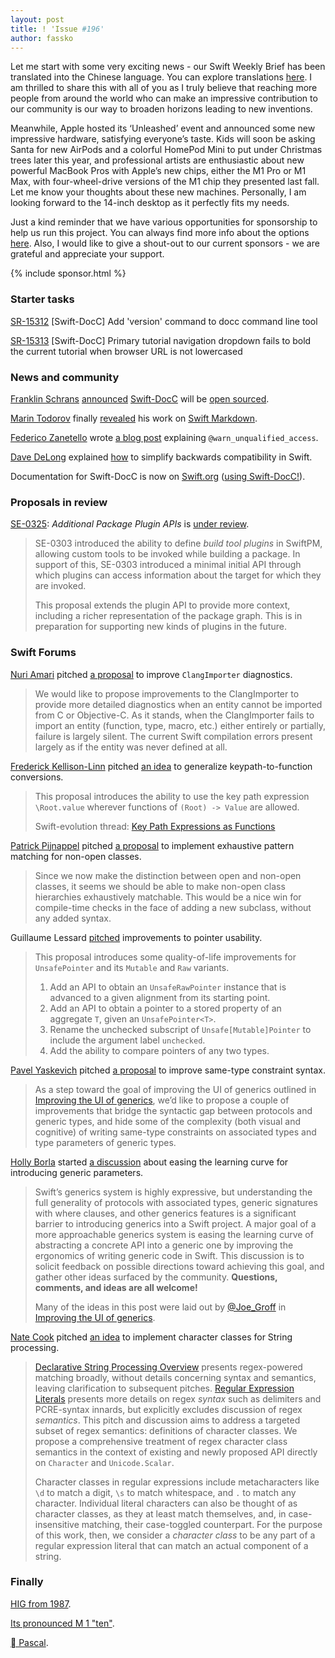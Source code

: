 ```yaml
---
layout: post
title: ! 'Issue #196'
author: fassko
---
```


Let me start with some very exciting news - our Swift Weekly Brief has been translated into the Chinese language. You can explore translations [here](https://github.com/SwiftCommunityRes/SwiftWeekly). I am thrilled to share this with all of you as I truly believe that reaching more people from around the world who can make an impressive contribution to our community is our way to broaden horizons leading to new inventions.

Meanwhile, Apple hosted its ‘Unleashed’ event and announced some new impressive hardware, satisfying everyone’s taste. Kids will soon be asking Santa for new AirPods and a colorful HomePod Mini to put under Christmas trees later this year, and professional artists are enthusiastic about new powerful MacBook Pros with Apple’s new chips, either the M1 Pro or M1 Max, with four-wheel-drive versions of the M1 chip they presented last fall. Let me know your thoughts about these new machines. Personally, I am looking forward to the 14-inch desktop as it perfectly fits my needs.

Just a kind reminder that we have various opportunities for sponsorship to help us run this project. You can always find more info about the options [here](https://swiftweeklybrief.com/sponsorship/). Also, I would like to give a shout-out to our current sponsors - we are grateful and appreciate your support.

<!--excerpt-->

{% include sponsor.html %}

### Starter tasks

[SR-15312](https://bugs.swift.org/browse/SR-15312) [Swift-DocC] Add 'version' command to docc command line tool

[SR-15313](https://bugs.swift.org/browse/SR-15313) [Swift-DocC] Primary tutorial navigation dropdown fails to bold the current tutorial when browser URL is not lowercased

### News and community

[Franklin Schrans](http://twitter.com/franklinschrans) [announced](https://swift.org/blog/swift-docc/) [Swift-DocC](https://forums.swift.org/t/announcing-swift-docc/52797) will be [open sourced](https://github.com/apple/swift-docc).

[Marin Todorov](https://twitter.com/icanzilb) finally [revealed](https://twitter.com/icanzilb/status/1448555769050304512) his work on [Swift Markdown](https://github.com/apple/swift-markdown).

[Federico Zanetello](https://twitter.com/zntfdr) wrote [a blog post](https://www.fivestars.blog/articles/warn_unqualified_access/) explaining `@warn_unqualified_access`.

[Dave DeLong](https://twitter.com/davedelong) explained [how](https://davedelong.com/blog/2021/10/09/simplifying-backwards-compatibility-in-swift/) to simplify backwards compatibility in Swift.

Documentation for Swift-DocC is now on [Swift.org](https://swift.org/documentation/docc/) ([using Swift-DocC!](https://forums.swift.org/t/documentation-for-swift-docc-is-now-on-swift-org/52914)).

### Proposals in review

[SE-0325](https://github.com/apple/swift-evolution/blob/main/proposals/0325-swiftpm-additional-plugin-apis.md): *Additional Package Plugin APIs* is [under review](https://forums.swift.org/t/se-0325-additional-package-plugin-apis/52788).

> SE-0303 introduced the ability to define _build tool plugins_ in SwiftPM, allowing custom tools to be invoked while building a package. In support of this, SE-0303 introduced a minimal initial API through which plugins can access information about the target for which they are invoked.
>
> This proposal extends the plugin API to provide more context, including a richer representation of the package graph. This is in preparation for supporting new kinds of plugins in the future.

### Swift Forums

[Nuri Amari](https://forums.swift.org/u/nuriamari) pitched [a proposal](https://forums.swift.org/t/pitch-improved-clangimporter-diagnostics/52687) to improve `ClangImporter` diagnostics.

> We would like to propose improvements to the ClangImporter to provide more detailed diagnostics when an entity cannot be imported from C or Objective-C. As it stands, when the ClangImporter fails to import an entity (function, type, macro, etc.) either entirely or partially, failure is largely silent. The current Swift compilation errors present largely as if the entity was never defined at all.

[Frederick Kellison-Linn](https://forums.swift.org/u/jumhyn) pitched [an idea](https://forums.swift.org/t/pitch-generalize-keypath-to-function-conversions/52681) to generalize keypath-to-function conversions.

> This proposal introduces the ability to use the key path expression `\Root.value` wherever functions of `(Root) -> Value` are allowed.
> 
> Swift-evolution thread: [Key Path Expressions as Functions](https://forums.swift.org/t/key-path-expressions-as-functions/19587)

[Patrick Pijnappel](https://forums.swift.org/u/patrick_pijnappel) pitched [a proposal](https://forums.swift.org/t/pitch-exhaustive-pattern-matching-for-non-open-classes/52718) to implement exhaustive pattern matching for non-open classes.

> Since we now make the distinction between open and non-open classes, it seems we should be able to make non-open class hierarchies exhaustively matchable. This would be a nice win for compile-time checks in the face of adding a new subclass, without any added syntax.

Guillaume Lessard [pitched](https://forums.swift.org/t/pitch-pointer-usability-improvements/52736) improvements to pointer usability.

> This proposal introduces some quality-of-life improvements for `UnsafePointer` and its `Mutable` and `Raw` variants.
>
> 1.  Add an API to obtain an `UnsafeRawPointer` instance that is advanced to a given alignment from its starting point.
> 2.  Add an API to obtain a pointer to a stored property of an aggregate `T`, given an `UnsafePointer<T>`.
> 3.  Rename the unchecked subscript of `Unsafe[Mutable]Pointer` to include the argument label `unchecked`.
> 4.  Add the ability to compare pointers of any two types.

[Pavel Yaskevich](https://twitter.com/pyaskevich) pitched [a proposal](https://forums.swift.org/t/pitch-light-weight-same-type-constraint-syntax/52889) to improve same-type constraint syntax.

> As a step toward the goal of improving the UI of generics outlined in [Improving the UI of generics](https://forums.swift.org/t/improving-the-ui-of-generics/22814#heading--directly-expressing-constraints), we’d like to propose a couple of improvements that bridge the syntactic gap between protocols and generic types, and hide some of the complexity (both visual and cognitive) of writing same-type constraints on associated types and type parameters of generic types.

[Holly Borla](https://twitter.com/hollyborla) started [a discussion](https://forums.swift.org/t/discussion-easing-the-learning-curve-for-introducing-generic-parameters/52891) about easing the learning curve for introducing generic parameters.

> Swift’s generics system is highly expressive, but understanding the full generality of protocols with associated types, generic signatures with where clauses, and other generics features is a significant barrier to introducing generics into a Swift project. A major goal of a more approachable generics system is easing the learning curve of abstracting a concrete API into a generic one by improving the ergonomics of writing generic code in Swift. This discussion is to solicit feedback on possible directions toward achieving this goal, and gather other ideas surfaced by the community. **Questions, comments, and ideas are all welcome!**
>
> Many of the ideas in this post were laid out by [@Joe_Groff](https://forums.swift.org/u/joe_groff)  in [Improving the UI of generics](https://forums.swift.org/t/improving-the-ui-of-generics/22814).

[Nate Cook](https://twitter.com/nnnnnnnn) pitched [an idea](https://forums.swift.org/t/pitch-character-classes-for-string-processing/52920) to implement character classes for String processing.

> [Declarative String Processing Overview](https://forums.swift.org/t/declarative-string-processing-overview/52459) presents regex-powered matching broadly, without details concerning syntax and semantics, leaving clarification to subsequent pitches. [Regular Expression Literals](https://forums.swift.org/t/pitch-regular-expression-literals/52820) presents more details on regex _syntax_ such as delimiters and PCRE-syntax innards, but explicitly excludes discussion of regex _semantics_. This pitch and discussion aims to address a targeted subset of regex semantics: definitions of character classes. We propose a comprehensive treatment of regex character class semantics in the context of existing and newly proposed API directly on `Character` and `Unicode.Scalar`.
>
> Character classes in regular expressions include metacharacters like `\d` to match a digit, `\s` to match whitespace, and `.` to match any character. Individual literal characters can also be thought of as character classes, as they at least match themselves, and, in case-insensitive matching, their case-toggled counterpart. For the purpose of this work, then, we consider a _character class_ to be any part of a regular expression literal that can match an actual component of a string.

### Finally

[HIG from 1987](https://twitter.com/andy_matuschak/status/1447408339160231947).

[Its pronounced M 1 "ten"](https://twitter.com/pteasima/status/1448634571315195905).

[ Pascal](https://twitter.com/jckarter/status/1448736493590114317).
